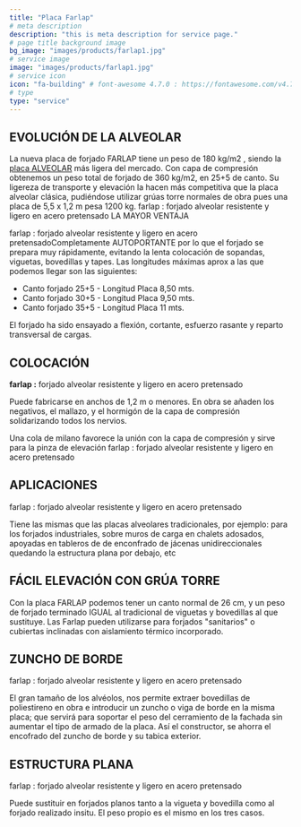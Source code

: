 ```yaml
---
title: "Placa Farlap"
# meta description
description: "this is meta description for service page."
# page title background image
bg_image: "images/products/farlap1.jpg"
# service image
image: "images/products/farlap1.jpg"
# service icon
icon: "fa-building" # font-awesome 4.7.0 : https://fontawesome.com/v4.7.0/icons/
# type
type: "service"
---
```


## EVOLUCIÓN DE LA ALVEOLAR

La nueva placa de forjado FARLAP tiene un peso de 180 kg/m2 , siendo la [placa ALVEOLAR](Placa-alveolar) más ligera del mercado. Con capa de compresión obtenemos un peso total de forjado de 360 kg/m2, en 25+5 de canto. Su ligereza de transporte y elevación la hacen más competitiva que la placa alveolar clásica, pudiéndose utilizar grúas torre normales de obra pues una placa de 5,5 x 1,2 m pesa 1200 kg.
farlap : forjado alveolar resistente y ligero en acero pretensado
LA MAYOR VENTAJA

farlap : forjado alveolar resistente y ligero en acero pretensadoCompletamente AUTOPORTANTE por lo que el forjado se prepara muy rápidamente, evitando la lenta colocación de sopandas, viguetas, bovedillas y tapes.
Las longitudes máximas aprox a las que podemos llegar son las siguientes:

* Canto forjado 25+5 - Longitud Placa 8,50 mts.
* Canto forjado 30+5 - Longitud Placa 9,50 mts.
* Canto forjado 35+5 - Longitud Placa 11 mts.

El forjado ha sido ensayado a flexión, cortante, esfuerzo rasante y reparto transversal de cargas.

## COLOCACIÓN

**farlap :** forjado alveolar resistente y ligero en acero pretensado

Puede fabricarse en anchos de 1,2 m o menores. En obra se añaden los negativos, el mallazo, y el hormigón de la capa de compresión solidarizando todos los nervios.

Una cola de milano favorece la unión con la capa de compresión y sirve para la pinza de elevación
farlap : forjado alveolar resistente y ligero en acero pretensado

## APLICACIONES

farlap : forjado alveolar resistente y ligero en acero pretensado

Tiene las mismas que las placas alveolares tradicionales, por ejemplo: para los forjados industriales, sobre muros de carga en chalets adosados, apoyadas en tableros de de enconfrado de jácenas unidireccionales quedando la estructura plana por debajo, etc

## FÁCIL ELEVACIÓN CON GRÚA TORRE

Con la placa FARLAP podemos tener un canto normal de 26 cm, y un peso de forjado terminado IGUAL al tradicional de viguetas y bovedillas al que sustituye.
Las Farlap pueden utilizarse para forjados "sanitarios" o cubiertas inclinadas con aislamiento térmico incorporado.

## ZUNCHO DE BORDE

farlap : forjado alveolar resistente y ligero en acero pretensado

El gran tamaño de los alvéolos, nos permite extraer bovedillas de poliestireno en obra e introducir un zuncho o viga de borde en la misma placa; que servirá para soportar el peso del cerramiento de la fachada sin aumentar el tipo de armado de la placa. Así el constructor, se ahorra el encofrado del zuncho de borde y su tabica exterior.

## ESTRUCTURA PLANA

farlap : forjado alveolar resistente y ligero en acero pretensado

Puede sustituir en forjados planos tanto a la vigueta y bovedilla como al forjado realizado insitu. El peso propio es el mismo en los tres casos.